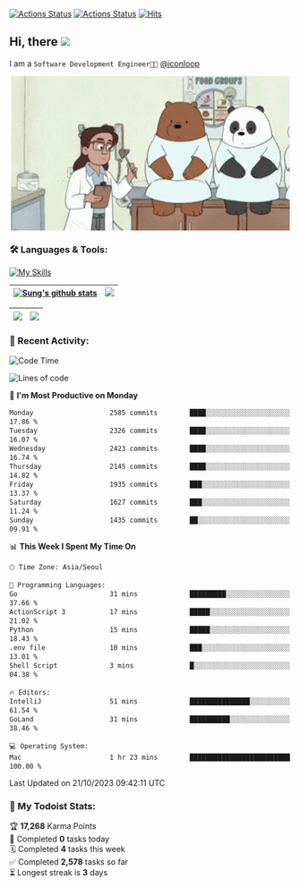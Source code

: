 
[![Actions Status](https://github.com/ddok2/ddok2/workflows/Todoist%20Readme/badge.svg)](https://github.com/ddok2/ddok2/actions)
[![Actions Status](https://github.com/ddok2/ddok2/workflows/wakatime-stats/badge.svg)](https://github.com/ddok2/ddok2/actions)
[![Hits](https://hits.seeyoufarm.com/api/count/incr/badge.svg?url=https%3A%2F%2Fgithub.com%2Fddok2&count_bg=%23FF9595&title_bg=%23555555&icon=github.svg&icon_color=%23FFFFFF&title=hits&edge_flat=false)](https://hits.seeyoufarm.com)

<!-- ![visitors](https://visitor-badge.laobi.icu/badge?page_id=ddok2.ddok2) -->
## Hi, there <img src="https://raw.githubusercontent.com/MartinHeinz/MartinHeinz/master/wave.gif" width="3%">

I am a `Software Development Engineer🧑‍💻` [@iconloop](https://github.com/iconloop)


<p align="center">
    <img align="center" alt="GIF" src="img/debugging.gif" />
</p>


### 🛠 Languages & Tools:

[![My Skills](https://skillicons.dev/icons?i=go,js,ts,py,express,react,svelte,jquery,pug,mongodb,mysql,redis,aws,docker,kubernetes)](https://skillicons.dev)


| <a href="https://github-readme-stats.vercel.app/api?username=ddok2&show_icons=true&include_all_commits=true&count_private=true&theme=buefy&hide_border=true"><img align="center" src="https://github-readme-stats.vercel.app/api?username=ddok2&show_icons=true&include_all_commits=true&count_private=true&theme=buefy&hide_border=true" alt="Sung's github stats" /></a> | <a href="https://github.com/ddok2"><img src="http://github-readme-streak-stats.herokuapp.com?user=ddok2&hide_border=true" /></a> |
| ------------- |------------- |


| <a href="https://github.com/ddok2"><img align="center" src="https://github-readme-stats.vercel.app/api/top-langs/?username=ddok2&theme=buefy&hide=html,css&hide_border=true" /></a> | <a href="https://github.com/ddok2"><img align="center" src="https://activity-graph.herokuapp.com/graph?username=ddok2&theme=github&hide_border=true" height="250" /></a> |
| ------------- |--------------------------------------------------------------------------------------------------------------------------------------------------------------------------|


<!-- <details open>
    <summary>📈 My GitHub Stats</summary>
    <p align="center">
        <a href="https://github.com/ddok2">
            <img align="center" src="https://github-readme-stats.vercel.app/api?username=ddok2&show_icons=true&include_all_commits=true&count_private=true&theme=buefy&hide_border=true" alt="Sung's github stats" />
        </a>
    </p>
</details>
<details>
    <summary>💬 Top Languages</summary>
    <p align="center"> 
        <a href="https://github.com/ddok2">
            <img align="center" src="https://github-readme-stats.vercel.app/api/top-langs/?username=ddok2&layout=compact&theme=buefy&hide=html,css&hide_border=true" />
        </a>
    </p>
</details> -->


### 🌈 Recent Activity:
<!--START_SECTION:waka-->
![Code Time](http://img.shields.io/badge/Code%20Time-2%2C305%20hrs%202%20mins-blue)

![Lines of code](https://img.shields.io/badge/From%20Hello%20World%20I%27ve%20Written-11.6%20million%20lines%20of%20code-blue)

📅 **I'm Most Productive on Monday** 

```text
Monday                   2585 commits        ████░░░░░░░░░░░░░░░░░░░░░   17.86 % 
Tuesday                  2326 commits        ████░░░░░░░░░░░░░░░░░░░░░   16.07 % 
Wednesday                2423 commits        ████░░░░░░░░░░░░░░░░░░░░░   16.74 % 
Thursday                 2145 commits        ████░░░░░░░░░░░░░░░░░░░░░   14.82 % 
Friday                   1935 commits        ███░░░░░░░░░░░░░░░░░░░░░░   13.37 % 
Saturday                 1627 commits        ███░░░░░░░░░░░░░░░░░░░░░░   11.24 % 
Sunday                   1435 commits        ██░░░░░░░░░░░░░░░░░░░░░░░   09.91 % 
```


📊 **This Week I Spent My Time On** 

```text
🕑︎ Time Zone: Asia/Seoul

💬 Programming Languages: 
Go                       31 mins             █████████░░░░░░░░░░░░░░░░   37.66 % 
ActionScript 3           17 mins             █████░░░░░░░░░░░░░░░░░░░░   21.02 % 
Python                   15 mins             █████░░░░░░░░░░░░░░░░░░░░   18.43 % 
.env file                10 mins             ███░░░░░░░░░░░░░░░░░░░░░░   13.01 % 
Shell Script             3 mins              █░░░░░░░░░░░░░░░░░░░░░░░░   04.38 % 

🔥 Editors: 
IntelliJ                 51 mins             ███████████████░░░░░░░░░░   61.54 % 
GoLand                   31 mins             ██████████░░░░░░░░░░░░░░░   38.46 % 

💻 Operating System: 
Mac                      1 hr 23 mins        █████████████████████████   100.00 % 
```


 Last Updated on 21/10/2023 09:42:11 UTC
<!--END_SECTION:waka-->

### 🚧 My Todoist Stats:
<!-- TODO-IST:START -->
🏆  **17,268** Karma Points           
🌸  Completed **0** tasks today           
🗓  Completed **4** tasks this week           
✅  Completed **2,578** tasks so far           
⏳  Longest streak is **3** days
<!-- TODO-IST:END -->

